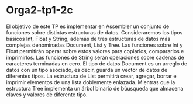 # Orga2-tp1-2c

El objetivo de este TP es implementar en Assembler un conjunto de funciones sobre distintas estructuras de datos.
Consideraremos los tipos básicos Int, Float y String, además de tres estructuras de datos más complejas
denominadas Document, List y Tree.
Las funciones sobre Int y Float permitirán operar sobre estos valores para copiarlos, compararlos e
imprimirlos. Las funciones de String serán operaciones sobre cadenas de caracteres terminadas en cero.
El tipo de datos Document es un arreglo de datos con un tipo asociado, es decir, guarda un vector de
datos de diferentes tipos. La estructura de List permitirá crear, agregar, borrar e imprimir elementos de
una lista doblemente enlazada. Mientras que la estructura Tree implementa un árbol binario de búusqueda
que almacena claves y valores de diferente tipo.
